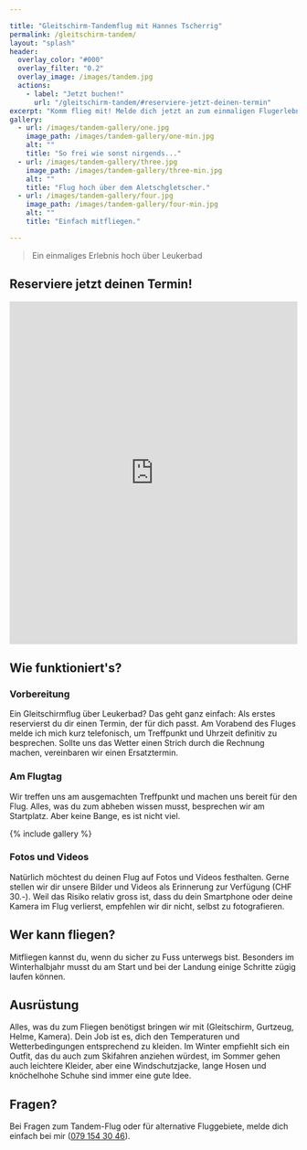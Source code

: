 ```yaml
---

title: "Gleitschirm-Tandemflug mit Hannes Tscherrig"
permalink: /gleitschirm-tandem/
layout: "splash"
header:
  overlay_color: "#000"
  overlay_filter: "0.2"
  overlay_image: /images/tandem.jpg
  actions:
    - label: "Jetzt buchen!"
      url: "/gleitschirm-tandem/#reserviere-jetzt-deinen-termin"
excerpt: "Komm flieg mit! Melde dich jetzt an zum einmaligen Flugerlebnis in der Region Leuk-Leukerbad."
gallery:
  - url: /images/tandem-gallery/one.jpg
    image_path: /images/tandem-gallery/one-min.jpg
    alt: ""
    title: "So frei wie sonst nirgends..."
  - url: /images/tandem-gallery/three.jpg
    image_path: /images/tandem-gallery/three-min.jpg
    alt: ""
    title: "Flug hoch über dem Aletschgletscher."
  - url: /images/tandem-gallery/four.jpg
    image_path: /images/tandem-gallery/four-min.jpg
    alt: ""
    title: "Einfach mitfliegen."

---
```


<!--add image gallery-->

> Ein einmaliges Erlebnis hoch über Leukerbad

## Reserviere jetzt deinen Termin!

<!-- Google Calendar Appointment Scheduling begin -->
<iframe id="kalender" src="https://calendar.google.com/calendar/appointments/schedules/AcZssZ1o-XuiEtIQImbOzwiTFtHaoZav03DVXH9Tt9h9ZTWhAFfVeGfYroIB7ngQvtlG5Wv-_Ddkcu3d?gv=true" style="border: 0" width="100%" height="600px"  frameborder="0"></iframe>
<!-- end Google Calendar Appointment Scheduling -->


## Wie funktioniert's?

### Vorbereitung

Ein Gleitschirmflug über Leukerbad? Das geht ganz einfach: Als erstes reservierst du dir einen Termin, der für dich passt. Am Vorabend des Fluges melde ich mich kurz telefonisch, um Treffpunkt und Uhrzeit definitiv zu besprechen. Sollte uns das Wetter einen Strich durch die Rechnung machen, vereinbaren wir einen Ersatztermin.

### Am Flugtag

Wir treffen uns am ausgemachten Treffpunkt und machen uns bereit für den Flug. Alles, was du zum abheben wissen musst, besprechen wir am Startplatz. Aber keine Bange, es ist nicht viel.

{% include gallery %}

### Fotos und Videos

Natürlich möchtest du deinen Flug auf Fotos und Videos festhalten. Gerne stellen wir dir unsere Bilder und Videos als Erinnerung zur Verfügung (CHF 30.-). Weil das Risiko relativ gross ist, dass du dein Smartphone oder deine Kamera im Flug verlierst, empfehlen wir dir nicht, selbst zu fotografieren.

## Wer kann fliegen?

Mitfliegen kannst du, wenn du sicher zu Fuss unterwegs bist. Besonders im Winterhalbjahr musst du am Start und bei der Landung einige Schritte zügig laufen können.

## Ausrüstung

Alles, was du zum Fliegen benötigst bringen wir mit (Gleitschirm, Gurtzeug, Helme, Kamera). Dein Job ist es, dich den Temperaturen und Wetterbedingungen entsprechend zu kleiden. Im Winter empfiehlt sich ein Outfit, das du auch zum Skifahren anziehen würdest, im Sommer gehen auch leichtere Kleider, aber eine Windschutzjacke, lange Hosen und knöchelhohe Schuhe sind immer eine gute Idee.

## Fragen?

Bei Fragen zum Tandem-Flug oder für alternative Fluggebiete, melde dich einfach bei mir (<a href="tel:+410791543046">079 154 30 46</a>).

<!--
<script type="application/javascript">

function resizeIFrameToFitContent( iFrame ) {

    iFrame.height = iFrame.contentWindow.document.body.scrollHeight;
    console.log(iFrame.height);
}

window.addEventListener('DOMContentLoaded', function(e) {
	console.log("DOMContent Loaded.");
    var iFrame = document.getElementById("kalender");
    resizeIFrameToFitContent( iFrame );

} );

</script>
-->